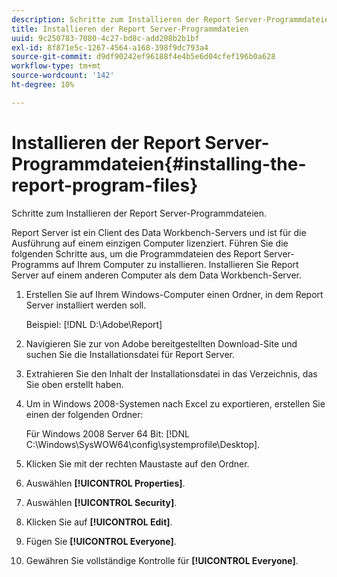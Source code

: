 ```yaml
---
description: Schritte zum Installieren der Report Server-Programmdateien.
title: Installieren der Report Server-Programmdateien
uuid: 9c250783-7080-4c27-bd8c-add208b2b1bf
exl-id: 8f871e5c-1267-4564-a168-398f9dc793a4
source-git-commit: d9df90242ef96188f4e4b5e6d04cfef196b0a628
workflow-type: tm+mt
source-wordcount: '142'
ht-degree: 10%

---
```


# Installieren der Report Server-Programmdateien{#installing-the-report-program-files}

Schritte zum Installieren der Report Server-Programmdateien.

Report Server ist ein Client des Data Workbench-Servers und ist für die Ausführung auf einem einzigen Computer lizenziert. Führen Sie die folgenden Schritte aus, um die Programmdateien des Report Server-Programms auf Ihrem Computer zu installieren. Installieren Sie Report Server auf einem anderen Computer als dem Data Workbench-Server.

1. Erstellen Sie auf Ihrem Windows-Computer einen Ordner, in dem Report Server installiert werden soll.

   Beispiel: [!DNL D:\Adobe\Report]

1. Navigieren Sie zur von Adobe bereitgestellten Download-Site und suchen Sie die Installationsdatei für Report Server.
1. Extrahieren Sie den Inhalt der Installationsdatei in das Verzeichnis, das Sie oben erstellt haben.
1. Um in Windows 2008-Systemen nach Excel zu exportieren, erstellen Sie einen der folgenden Ordner:

   Für Windows 2008 Server 64 Bit: [!DNL C:\Windows\SysWOW64\config\systemprofile\Desktop].

1. Klicken Sie mit der rechten Maustaste auf den Ordner.
1. Auswählen **[!UICONTROL Properties]**.
1. Auswählen **[!UICONTROL Security]**.
1. Klicken Sie auf **[!UICONTROL Edit]**.
1. Fügen Sie **[!UICONTROL Everyone]**.
1. Gewähren Sie vollständige Kontrolle für **[!UICONTROL Everyone]**.
